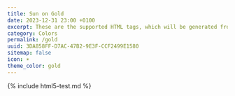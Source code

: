 ```yaml
---
title: Sun on Gold
date: 2023-12-31 23:00 +0100
excerpt: These are the supported HTML tags, which will be generated from Markdown.
category: Colors
permalink: /gold
uuid: 3DA858FF-D7AC-47B2-9E3F-CCF2499E1580
sitemap: false
icon: ☀️
theme_color: gold
---
```

{% include html5-test.md %}